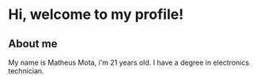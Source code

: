 # Hi, welcome to my profile! 

## About me 

My name is Matheus Mota, i'm 21 years old. I have a degree in electronics technician.  


